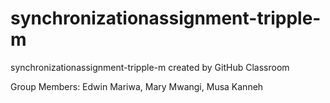 # synchronizationassignment-tripple-m
synchronizationassignment-tripple-m created by GitHub Classroom

Group Members:
Edwin Mariwa,
Mary Mwangi,
Musa Kanneh
